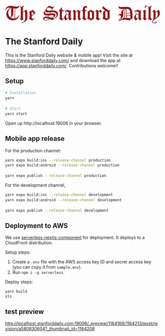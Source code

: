 [![The Stanford Daily logo](https://github.com/TheStanfordDaily/stanforddaily-graphic-assets/raw/master/DailyLogo/DailyLogo.png)](https://www.stanforddaily.com/)

# The Stanford Daily

This is the Stanford Daily website & mobile app! Visit the site at https://www.stanforddaily.com/ and download the app at https://app.stanforddaily.com/. Contributions welcome!!

## Setup

```bash
# Installation
yarn

# Start
yarn start
```

Open up http://localhost:19006 in your browser.

## Mobile app release

For the production channel:

```bash
yarn expo build:ios --release-channel production
yarn expo build:android --release-channel production

yarn expo publish --release-channel production
```

For the development channel,

```bash
yarn expo build:ios --release-channel development
yarn expo build:android --release-channel development

yarn expo publish --release-channel development
```

## Deployment to AWS

We use [serverless-nextjs-component](https://github.com/danielcondemarin/serverless-next.js/tree/master/packages/serverless-nextjs-component) for deployment. It deploys to a CloudFront distribution.

Setup steps:

1. Create a `.env` file with the AWS access key ID and secret access key (you can copy it from `sample.env`).
1. Run `npm i -g serverless`.

Deploy steps:

```
yarn build
sls
```

## test preview

http://localhost.stanforddaily.com:19006/_preview/1164168/1164213/post/revision/a580830604?_thumbnail_id=1164208
